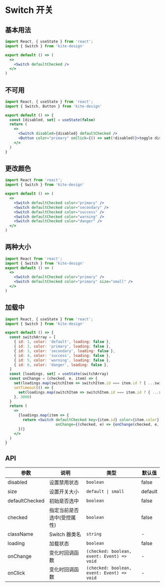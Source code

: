 # Switch 开关

## 基本用法

```jsx
import React, { useState } from 'react';
import { Switch } from 'kite-design'

export default () => (
  <>
    <Switch defaultChecked />
  </>
)
```

## 不可用

```jsx
import React, { useState } from 'react';
import { Switch, Button } from 'kite-design'

export default () => {
  const [disabled, set] = useState(false)
  return (
    <>
      <Switch disabled={disabled} defaultChecked />
      <Button color="primary" onClick={() => set(!disabled)}>toggle disabled</Button>
    </>
  )
}
```

## 更改颜色

```jsx
import React from 'react';
import { Switch } from 'kite-design'

export default () => (
  <>
    <Switch defaultChecked color="primary" />
    <Switch defaultChecked color="secondary" />
    <Switch defaultChecked color="success" />
    <Switch defaultChecked color="warning" />
    <Switch defaultChecked color="danger" />
  </>
)
```
## 两种大小

```jsx
import React from 'react';
import { Switch } from 'kite-design'
export default () => (
  <>
    <Switch defaultChecked color="primary" />
    <Switch defaultChecked color="primary" size="small" />
  </>
)
```

## 加载中

```jsx
import React, { useState } from 'react';
import { Switch } from 'kite-design'

export default () => {
  const switchArray = [
    { id: 1, color: 'default', loading: false },
    { id: 2, color: 'primary', loading: false },
    { id: 3, color: 'secondary', loading: false },
    { id: 4, color: 'success', loading: false },
    { id: 5, color: 'warning', loading: false },
    { id: 6, color: 'danger', loading: false },
  ]
  const [loadings, set] = useState(switchArray)
  const onChange = (checked, e, item) => {
    set(loadings.map(switchItem => switchItem.id === item.id ? { ...switchItem, loading: true } : { ...switchItem }))
    setTimeout(() => {
      set(loadings.map(switchItem => switchItem.id === item.id ? { ...switchItem, loading: false } : { ...switchItem }))
    }, 3000)
  }
  return (
    <>
      {loadings.map(item => {
        return <Switch defaultChecked key={item.id} color={item.color} loading={item.loading}
                       onChange={(checked, e) => {onChange(checked, e, item)}} />
      })}
    </>
  )
}
```

## API

| 参数 | 说明 | 类型 | 默认值 |
| --- | --- | --- | --- |
| disabled | 设置禁用状态 | `boolean` | false |
| size | 设置开关大小 | `default \| small` | default |
| defaultChecked | 初始是否选中 | `boolean` | false |
| checked | 指定当前是否选中(受控属性) | `boolean` | false |
| className | Switch 器类名 | `string` | - |
| loading | 加载状态 | `boolean` | false |
| onChange | 变化时回调函数 | `(checked: boolean, event: Event) => void` | - |
| onClick | 变化时回调函数 | `(checked: boolean, event: Event) => void` | - |
